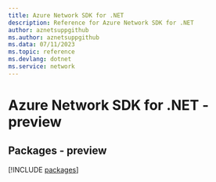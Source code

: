 ```yaml
---
title: Azure Network SDK for .NET
description: Reference for Azure Network SDK for .NET
author: aznetsuppgithub
ms.author: aznetsuppgithub
ms.data: 07/11/2023
ms.topic: reference
ms.devlang: dotnet
ms.service: network
---
```

# Azure Network SDK for .NET - preview
## Packages - preview
[!INCLUDE [packages](network-index.md)]